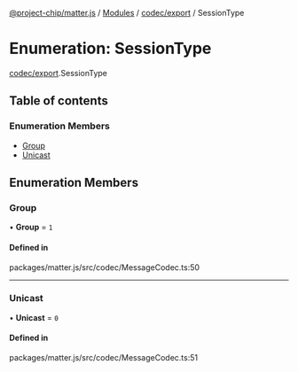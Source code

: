 [@project-chip/matter.js](../README.md) / [Modules](../modules.md) / [codec/export](../modules/codec_export.md) / SessionType

# Enumeration: SessionType

[codec/export](../modules/codec_export.md).SessionType

## Table of contents

### Enumeration Members

- [Group](codec_export.SessionType.md#group)
- [Unicast](codec_export.SessionType.md#unicast)

## Enumeration Members

### Group

• **Group** = ``1``

#### Defined in

packages/matter.js/src/codec/MessageCodec.ts:50

___

### Unicast

• **Unicast** = ``0``

#### Defined in

packages/matter.js/src/codec/MessageCodec.ts:51
